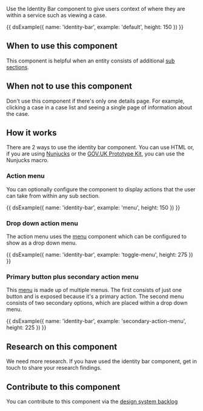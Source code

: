 Use the Identity Bar component to give users context of where they are within a service such as viewing a case.

{{ dsExample({
  name: 'identity-bar',
  example: 'default',
  height: 150
}) }}

## When to use this component

This component is helpful when an entity consists of additional [sub sections](/components/sub-navigation/).

## When not to use this component

Don't use this component if there's only one details page. For example, clicking a case in a case list and seeing a single page of information about the case.

## How it works

There are 2 ways to use the identity bar component. You can use HTML or, if you are using [Nunjucks](https://mozilla.github.io/nunjucks/) or the [GOV.UK Prototype Kit](https://govuk-prototype-kit.herokuapp.com/), you can use the Nunjucks macro.

### Action menu

You can optionally configure the component to display actions that the user can take from within any sub section.

{{ dsExample({
  name: 'identity-bar',
  example: 'menu',
  height: 150
}) }}

### Drop down action menu

The action menu uses the [menu](/components/menu/) component which can be configured to show as a drop down menu.

{{ dsExample({
  name: 'identity-bar',
  example: 'toggle-menu',
  height: 275
}) }}

### Primary button plus secondary action menu

This [menu](/components/menu/) is made up of multiple menus. The first consists of just one button and is exposed because it's a primary action. The second menu consists of two secondary options, which are placed within a drop down menu.

{{ dsExample({
  name: 'identity-bar',
  example: 'secondary-action-menu',
  height: 225
}) }}

## Research on this component

We need more research. If you have used the identity bar component, get in touch to share your research findings.

## Contribute to this component

You can contribute to this component via the [design system backlog](https://github.com/ministryofjustice/mojdt-design-system-backlog/)